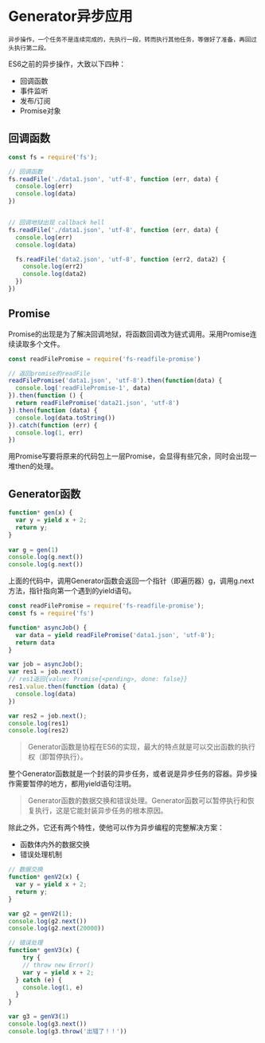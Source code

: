 # Generator异步应用

    异步操作，一个任务不是连续完成的，先执行一段，转而执行其他任务，等做好了准备，再回过头执行第二段。

ES6之前的异步操作，大致以下四种：

- 回调函数
- 事件监听
- 发布/订阅
- Promise对象

## 回调函数

```js
const fs = require('fs');

// 回调函数
fs.readFile('./data1.json', 'utf-8', function (err, data) {
  console.log(err)
  console.log(data)
})


// 回调地狱出现 callback hell
fs.readFile('./data1.json', 'utf-8', function (err, data) {
  console.log(err)
  console.log(data)

  fs.readFile('data2.json', 'utf-8', function (err2, data2) { 
    console.log(err2)
    console.log(data2)
  })
})
```

## Promise

Promise的出现是为了解决回调地狱，将函数回调改为链式调用。采用Promise连续读取多个文件。

```js
const readFilePromise = require('fs-readfile-promise')

// 返回promise的readFile
readFilePromise('data1.json', 'utf-8').then(function(data) {
  console.log('readFilePromise-1', data)
}).then(function () { 
  return readFilePromise('data21.json', 'utf-8')
}).then(function (data) {
  console.log(data.toString())
}).catch(function (err) {
  console.log(1, err)
})

```
用Promise写要将原来的代码包上一层Promise，会显得有些冗余，同时会出现一堆then的处理。

## Generator函数 

```js
function* gen(x) {
  var y = yield x + 2;
  return y;
}
 
var g = gen(1)
console.log(g.next())
console.log(g.next())

```
上面的代码中，调用Generator函数会返回一个指针（即遍历器）g，调用g.next方法，指针指向第一个遇到的yield语句。


```js
const readFilePromise = require('fs-readfile-promise');
const fs = require('fs')

function* asyncJob() {
  var data = yield readFilePromise('data1.json', 'utf-8');
  return data
}

var job = asyncJob();
var res1 = job.next()
// res1返回{value: Promise{<pending>, done: false}}
res1.value.then(function (data) {
  console.log(data)
})

var res2 = job.next();
console.log(res1)
console.log(res2)

```

> Generator函数是协程在ES6的实现，最大的特点就是可以交出函数的执行权（即暂停执行）。

整个Generator函数就是一个封装的异步任务，或者说是异步任务的容器。异步操作需要暂停的地方，都用yield语句注明。

> Generator函数的数据交换和错误处理。Generator函数可以暂停执行和恢复执行，这是它能封装异步任务的根本原因。

除此之外，它还有两个特性，使他可以作为异步编程的完整解决方案：
- 函数体内外的数据交换
- 错误处理机制

```js
// 数据交换
function* genV2(x) {
  var y = yield x + 2;
  return y;
}

var g2 = genV2(1);
console.log(g2.next())
console.log(g2.next(20000))

```

```js
// 错误处理
function* genV3(x) {
    try {
    // throw new Error()
    var y = yield x + 2;
  } catch (e) {
    console.log(1, e)
  }
}

var g3 = genV3(1)
console.log(g3.next())
console.log(g3.throw('出错了！！'))
```